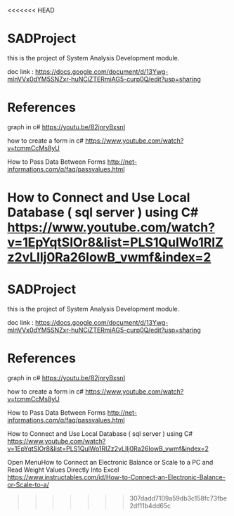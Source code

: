 <<<<<<< HEAD
# SADProject
this is the project of System Analysis Development module.

doc link :
https://docs.google.com/document/d/13Ywg-mlnVVx0dYM5SNZxr-huNCiZTERmiAG5-curp0Q/edit?usp=sharing

References
==========

graph in c#
https://youtu.be/82jnryBxsnI

how to create a form in c#
https://www.youtube.com/watch?v=tcmmCcMs8yU

How to Pass Data Between Forms
http://net-informations.com/q/faq/passvalues.html

How to Connect and Use Local Database ( sql server ) using C#
https://www.youtube.com/watch?v=1EpYqtSlOr8&list=PLS1QulWo1RIZz2vLIlj0Ra26IowB_vwmf&index=2
=======
# SADProject
this is the project of System Analysis Development module.

doc link :
https://docs.google.com/document/d/13Ywg-mlnVVx0dYM5SNZxr-huNCiZTERmiAG5-curp0Q/edit?usp=sharing

References
==========

graph in c#
https://youtu.be/82jnryBxsnI

how to create a form in c#
https://www.youtube.com/watch?v=tcmmCcMs8yU

How to Pass Data Between Forms
http://net-informations.com/q/faq/passvalues.html

How to Connect and Use Local Database ( sql server ) using C#
https://www.youtube.com/watch?v=1EpYqtSlOr8&list=PLS1QulWo1RIZz2vLIlj0Ra26IowB_vwmf&index=2

Open MenuHow to Connect an Electronic Balance or Scale to a PC and Read Weight Values Directly Into Excel
https://www.instructables.com/id/How-to-Connect-an-Electronic-Balance-or-Scale-to-a/

>>>>>>> 307dadd7109a59db3c158fc73fbe2df11b4dd65c
